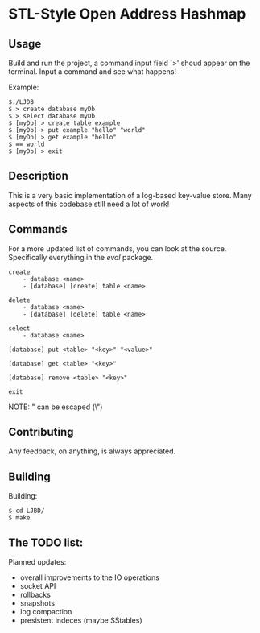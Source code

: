 # STL-Style Open Address Hashmap
## Usage
Build and run the project, a command input field '>' shoud appear on the terminal. Input a command and see what happens!

Example:
```
$./LJDB
$ > create database myDb
$ > select database myDb
$ [myDb] > create table example
$ [myDb] > put example "hello" "world"
$ [myDb] > get example "hello"
$ == world
$ [myDb] > exit

```

## Description
This is a very basic implementation of a log-based key-value store. Many aspects of this codebase still need a lot of work!

## Commands
For a more updated list of commands, you can look at the source. Specifically everything in the *eval* package.

```
create
    - database <name>
    - [database] [create] table <name>

delete
    - database <name>
    - [database] [delete] table <name>

select
    - database <name>

[database] put <table> "<key>" "<value>"

[database] get <table> "<key>"

[database] remove <table> "<key>"

exit

```

NOTE: " can be escaped (\\")


## Contributing
Any feedback, on anything, is always appreciated. 

## Building

Building:

    $ cd LJBD/
    $ make
	
	
## The TODO list:
Planned updates:
 - overall improvements to the IO operations
 - socket API
 - rollbacks
 - snapshots
 - log compaction 
 - presistent indeces (maybe SStables)
	

